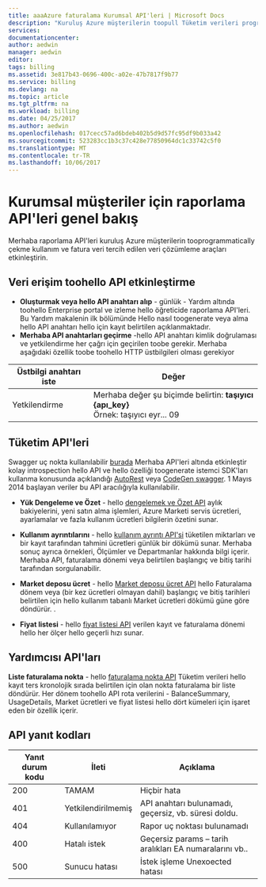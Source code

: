 ```yaml
---
title: aaaAzure faturalama Kurumsal API'leri | Microsoft Docs
description: "Kuruluş Azure müşterilerin toopull Tüketim verileri programlı olarak sağlayan raporlama API Hello hakkında bilgi edinin."
services: 
documentationcenter: 
author: aedwin
manager: aedwin
editor: 
tags: billing
ms.assetid: 3e817b43-0696-400c-a02e-47b7817f9b77
ms.service: billing
ms.devlang: na
ms.topic: article
ms.tgt_pltfrm: na
ms.workload: billing
ms.date: 04/25/2017
ms.author: aedwin
ms.openlocfilehash: 017cecc57ad6bdeb402b5d9d57fc95df9b033a42
ms.sourcegitcommit: 523283cc1b3c37c428e77850964dc1c33742c5f0
ms.translationtype: MT
ms.contentlocale: tr-TR
ms.lasthandoff: 10/06/2017
---
```

# <a name="overview-of-reporting-apis-for-enterprise-customers"></a>Kurumsal müşteriler için raporlama API'leri genel bakış
Merhaba raporlama API'leri kuruluş Azure müşterilerin tooprogrammatically çekme kullanım ve fatura veri tercih edilen veri çözümleme araçları etkinleştirin. 

## <a name="enabling-data-access-toohello-api"></a>Veri erişim toohello API etkinleştirme
* **Oluşturmak veya hello API anahtarı alıp** - günlük - Yardım altında toohello Enterprise portal ve izleme hello öğreticide raporlama API'leri. Bu Yardım makalenin ilk bölümünde Hello nasıl toogenerate veya alma hello API anahtarı hello için kayıt belirtilen açıklanmaktadır.
* **Merhaba API anahtarları geçirme** -hello API anahtarı kimlik doğrulaması ve yetkilendirme her çağrı için geçirilen toobe gerekir. Merhaba aşağıdaki özellik toobe toohello HTTP üstbilgileri olması gerekiyor

|Üstbilgi anahtarı iste | Değer|
|-|-|
|Yetkilendirme| Merhaba değer şu biçimde belirtin: **taşıyıcı {apı_key}** <br/> Örnek: taşıyıcı eyr... 09|

## <a name="consumption-apis"></a>Tüketim API'leri
Swagger uç nokta kullanılabilir [burada](https://consumption.azure.com/swagger/ui/index) Merhaba API'leri altında etkinleştir kolay introspection hello API ve hello özelliği toogenerate istemci SDK'ları kullanma konusunda açıklandığı [AutoRest](https://github.com/Azure/AutoRest) veya [ CodeGen swagger](http://swagger.io/swagger-codegen/). 1 Mayıs 2014 başlayan veriler bu API aracılığıyla kullanılabilir. 

* **Yük Dengeleme ve Özet** - hello [dengelemek ve Özet API](billing-enterprise-api-balance-summary.md) aylık bakiyelerini, yeni satın alma işlemleri, Azure Marketi servis ücretleri, ayarlamalar ve fazla kullanım ücretleri bilgilerin özetini sunar.

* **Kullanım ayrıntılarını** - hello [kullanım ayrıntı API'si](billing-enterprise-api-usage-detail.md) tüketilen miktarları ve bir kayıt tarafından tahmini ücretleri günlük bir dökümü sunar. Merhaba sonuç ayrıca örnekleri, Ölçümler ve Departmanlar hakkında bilgi içerir. Merhaba API, faturalama dönemi veya belirtilen başlangıç ve bitiş tarihi tarafından sorgulanabilir. 

* **Market deposu ücret** - hello [Market deposu ücret API](billing-enterprise-api-marketplace-storecharge.md) hello Faturalama dönem veya (bir kez ücretleri olmayan dahil) başlangıç ve bitiş tarihleri belirtilen için hello kullanım tabanlı Market ücretleri dökümü güne göre döndürür. .

* **Fiyat listesi** - hello [fiyat listesi API](billing-enterprise-api-pricesheet.md) verilen kayıt ve faturalama dönemi hello her ölçer hello geçerli hızı sunar. 

## <a name="helper-apis"></a>Yardımcısı API'ları
 **Liste faturalama nokta** - hello [faturalama nokta API](billing-enterprise-api-billing-periods.md) Tüketim verileri hello kayıt ters kronolojik sırada belirtilen için olan nokta faturalama bir liste döndürür. Her dönem toohello API rota verilerini - BalanceSummary, UsageDetails, Market ücretleri ve fiyat listesi hello dört kümeleri için işaret eden bir özellik içerir.


## <a name="api-response-codes"></a>API yanıt kodları  
|Yanıt durum kodu|İleti|Açıklama|
|-|-|-|
|200| TAMAM|Hiçbir hata|
|401| Yetkilendirilmemiş| API anahtarı bulunamadı, geçersiz, vb. süresi doldu.|
|404| Kullanılamıyor| Rapor uç noktası bulunamadı|
|400| Hatalı istek| Geçersiz params – tarih aralıkları EA numaralarını vb..|
|500| Sunucu hatası| İstek işleme Unexoected hatası| 









